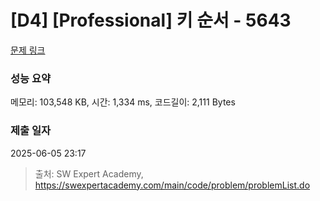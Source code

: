 # [D4] [Professional] 키 순서 - 5643 

[문제 링크](https://swexpertacademy.com/main/code/problem/problemDetail.do?contestProbId=AWXQsLWKd5cDFAUo) 

### 성능 요약

메모리: 103,548 KB, 시간: 1,334 ms, 코드길이: 2,111 Bytes

### 제출 일자

2025-06-05 23:17



> 출처: SW Expert Academy, https://swexpertacademy.com/main/code/problem/problemList.do